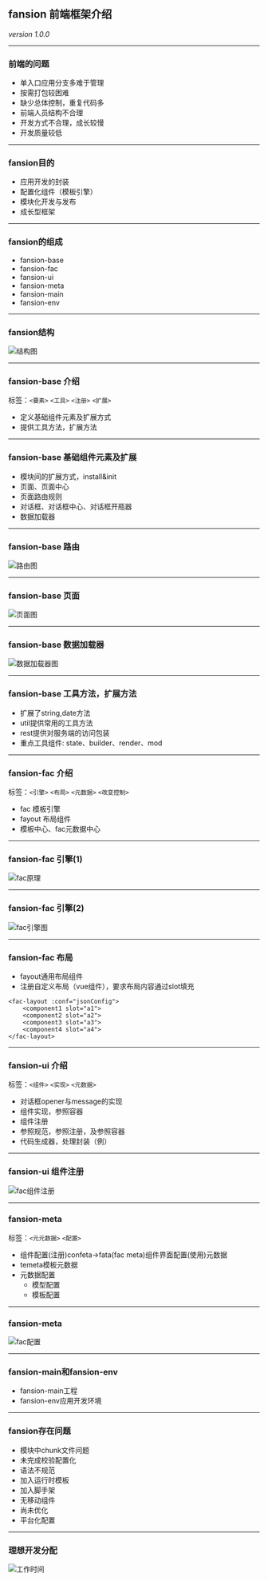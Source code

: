 ## fansion 前端框架介绍
 *version 1.0.0*

---

### 前端的问题

- 单入口应用分支多难于管理
- 按需打包较困难
- 缺少总体控制，重复代码多
- 前端人员结构不合理
- 开发方式不合理，成长较慢
- 开发质量较低

---

### fansion目的

- 应用开发的封装
- 配置化组件（模板引擎）
- 模块化开发与发布
- 成长型框架

---

### fansion的组成

- fansion-base
- fansion-fac
- fansion-ui
- fansion-meta
- fansion-main
- fansion-env

---

### fansion结构

![结构图](images/fansion-structure.png)

---

### fansion-base 介绍

 标签：`<要素>` `<工具>` `<注册>` `<扩展>`

 - 定义基础组件元素及扩展方式
 - 提供工具方法，扩展方法

---

### fansion-base 基础组件元素及扩展

* 模块间的扩展方式，install&init
* 页面、页面中心
* 页面路由规则
* 对话框、对话框中心、对话框开瓶器
* 数据加载器

---

### fansion-base 路由

![路由图](images/fansion-router.png)

---

### fansion-base 页面

![页面图](images/fansion-page.png)

---

### fansion-base 数据加载器

![数据加载器图](images/fansion-dataloader.png)

---

### fansion-base 工具方法，扩展方法

* 扩展了string,date方法
* util提供常用的工具方法
* rest提供对服务端的访问包装
* 重点工具组件: state、builder、render、mod

---

### fansion-fac 介绍

 标签：`<引擎>` `<布局>` `<元数据>` `<改变控制>`
 
 * fac 模板引擎
 * fayout 布局组件
 * 模板中心、fac元数据中心

---

### fansion-fac 引擎(1)

![fac原理](images/fansion-fac.png)

---

### fansion-fac 引擎(2)

![fac引擎图](images/fansion-engine.png)

---

### fansion-fac 布局

- fayout通用布局组件
- 注册自定义布局（vue组件），要求布局内容通过slot填充

```
<fac-layout :conf="jsonConfig">
    <component1 slot="a1">
    <component2 slot="a2">
    <component3 slot="a3">
    <component4 slot="a4">
</fac-layout>

```

---

### fansion-ui 介绍

 标签：`<组件>` `<实现>` `<元数据>`
 
 * 对话框opener与message的实现
 * 组件实现，参照容器
 * 组件注册
 * 参照规范，参照注册，及参照容器
 * 代码生成器，处理封装（例）

---

### fansion-ui 组件注册

 ![fac组件注册](images/fansion-cometa.png)

---

### fansion-meta

 标签：`<元元数据>` `<配置>`
 
 * 组件配置(注册)confeta->fata(fac meta)组件界面配置(使用)元数据
 * temeta模板元数据
 * 元数据配置
    * 模型配置
    * 模板配置

---

### fansion-meta

![fac配置](images/fansion-meta.png)

---

### fansion-main和fansion-env

- fansion-main工程
- fansion-env应用开发环境

---

### fansion存在问题

- 模块中chunk文件问题
- 未完成校验配置化
- 语法不规范
- 加入运行时模板
- 加入脚手架
- 无移动组件
- 尚未优化
- 平台化配置

---

### 理想开发分配

![工作时间](images/worker.png)
